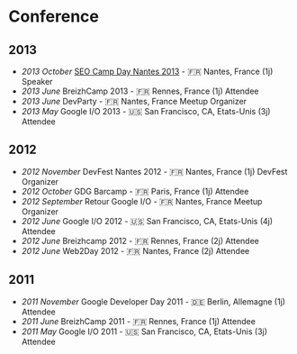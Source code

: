 # Conference

## 2013

- _2013 October_ [SEO Camp Day Nantes 2013](./conference/2013-10-26%20SEOCamp.md) - 🇫🇷 Nantes, France (1j)
<span class="detail-tag">Speaker</span>
- _2013 June_ BreizhCamp 2013 - 🇫🇷 Rennes, France (1j)
<span class="detail-tag">Attendee</span>
- _2013 June_ DevParty - 🇫🇷 Nantes, France
<span class="detail-tag">Meetup Organizer</span>
- _2013 May_ Google I/O 2013 - 🇺🇸 San Francisco, CA, Etats-Unis (3j)
<span class="detail-tag">Attendee</span>

## 2012

- _2012 November_ DevFest Nantes 2012 - 🇫🇷 Nantes, France (1j)
<span class="detail-tag">DevFest Organizer</span>
- _2012 October_ GDG Barcamp - 🇫🇷 Paris, France (1j)
<span class="detail-tag">Attendee</span>
- _2012 September_ Retour Google I/O - 🇫🇷 Nantes, France
<span class="detail-tag">Meetup Organizer</span>
- _2012 June_ Google I/O 2012 - 🇺🇸 San Francisco, CA, Etats-Unis (4j)
<span class="detail-tag">Attendee</span>
- _2012 June_ Breizhcamp 2012 - 🇫🇷 Rennes, France (2j)
<span class="detail-tag">Attendee</span>
- _2012 June_ Web2Day 2012 - 🇫🇷 Nantes, France (2j)
<span class="detail-tag">Attendee</span>


## 2011

- _2011 November_ Google Developer Day 2011 - 🇩🇪 Berlin, Allemagne (1j)
<span class="detail-tag">Attendee</span>
- _2011 June_ BreizhCamp 2011 - 🇫🇷 Rennes, France (1j)
<span class="detail-tag">Attendee</span>
- _2011 May_ Google I/O 2011 - 🇺🇸 San Francisco, CA, Etats-Unis (3j) 
<span class="detail-tag">Attendee</span>